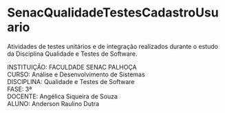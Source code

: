 # SenacQualidadeTestesCadastroUsuario
 Atividades de testes unitários e de integração realizados durante o estudo da Disciplina Qualidade e Testes de Software.

 INSTITUIÇÃO: FACULDADE SENAC PALHOÇA\
 CURSO: Análise e Desenvolvimento de Sistemas\
 DISCIPLINA: Qualidade e Testes de Software\
 FASE: 3ª\
 DOCENTE: Angélica Siqueira de Souza\
 ALUNO: Anderson Raulino Dutra
